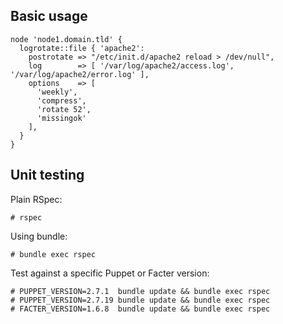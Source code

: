 ## Basic usage

    node 'node1.domain.tld' {
      logrotate::file { 'apache2':
        postrotate => "/etc/init.d/apache2 reload > /dev/null",
        log        => [ '/var/log/apache2/access.log', '/var/log/apache2/error.log' ],
        options    => [ 
          'weekly',
          'compress',
          'rotate 52',
          'missingok'
        ],
      }
    }

## Unit testing

Plain RSpec:

    # rspec

Using bundle:

    # bundle exec rspec

Test against a specific Puppet or Facter version:

    # PUPPET_VERSION=2.7.1  bundle update && bundle exec rspec
    # PUPPET_VERSION=2.7.19 bundle update && bundle exec rspec
    # FACTER_VERSION=1.6.8  bundle update && bundle exec rspec

